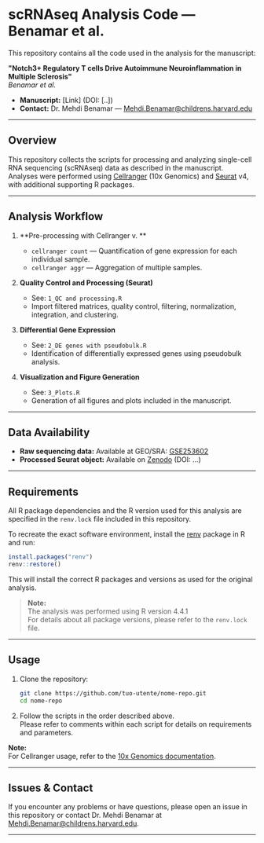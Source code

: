 # scRNAseq Analysis Code — Benamar et al.

This repository contains all the code used in the analysis for the manuscript:

**"Notch3+ Regulatory T cells Drive Autoimmune Neuroinflammation in Multiple Sclerosis"**  
_Benamar et al._

- **Manuscript:** [Link] (DOI: [..])
- **Contact:** Dr. Mehdi Benamar — Mehdi.Benamar@childrens.harvard.edu

---

## Overview

This repository collects the scripts for processing and analyzing single-cell RNA sequencing (scRNAseq) data as described in the manuscript.  
Analyses were performed using [Cellranger](https://www.10xgenomics.com/support/software/cell-ranger/latest) (10x Genomics) and [Seurat](https://satijalab.org/seurat/) v4, with additional supporting R packages.

---

## Analysis Workflow

1. **Pre-processing with Cellranger v. **
    - `cellranger count` — Quantification of gene expression for each individual sample.
    - `cellranger aggr` — Aggregation of multiple samples.

2. **Quality Control and Processing (Seurat)**
    - See: `1_QC and processing.R`
    - Import filtered matrices, quality control, filtering, normalization, integration, and clustering.

3. **Differential Gene Expression**
    - See: `2_DE genes with pseudobulk.R`
    - Identification of differentially expressed genes using pseudobulk analysis.

4. **Visualization and Figure Generation**
    - See: `3_Plots.R`
    - Generation of all figures and plots included in the manuscript.

---

## Data Availability

- **Raw sequencing data:** Available at GEO/SRA: [GSE253602](https://www.ncbi.nlm.nih.gov/geo/query/acc.cgi?acc=GSE253602)
- **Processed Seurat object:** Available on [Zenodo](https://zenodo.org/) (DOI: ...)

---

## Requirements

All R package dependencies and the R version used for this analysis are specified in the `renv.lock` file included in this repository.

To recreate the exact software environment, install the [renv](https://rstudio.github.io/renv/) package in R and run:

```r
install.packages("renv")
renv::restore()
```

This will install the correct R packages and versions as used for the original analysis.

> **Note:**  
> The analysis was performed using R version 4.4.1  
> For details about all package versions, please refer to the `renv.lock` file.

---

## Usage

1. Clone the repository:
    ```bash
    git clone https://github.com/tuo-utente/nome-repo.git
    cd nome-repo
    ```

2. Follow the scripts in the order described above.  
   Please refer to comments within each script for details on requirements and parameters.

**Note:**  
For Cellranger usage, refer to the [10x Genomics documentation](https://www.10xgenomics.com/support/software/cell-ranger/latest).

---

## Issues & Contact

If you encounter any problems or have questions, please open an issue in this repository or contact Dr. Mehdi Benamar at [Mehdi.Benamar@childrens.harvard.edu](mailto:Mehdi.Benamar@childrens.harvard.edu).

---

